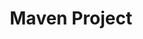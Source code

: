 ---
title: Maven Project
context-free-title: project
implements:
- shareable-unit
- project
platforms:
- maven
- jvm
reference-url: https://maven.apache.org/pom.html
---